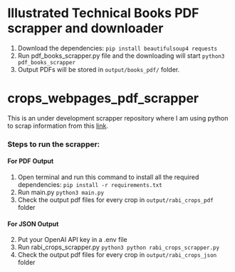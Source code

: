 # Illustrated Technical Books PDF scrapper and downloader
1. Download the dependencies:
`pip install beautifulsoup4 requests`
2. Run pdf_books_scrapper.py file and the downloading will start
`python3 pdf_books_scrapper`
3. Output PDFs will be stored in `output/books_pdf/` folder.


# crops_webpages_pdf_scrapper
This is an under development scrapper repository where I am using python to scrap information from this [link](https://upagripardarshi.gov.in/StaticPages/RabhiCrop.aspx).

### Steps to run the scrapper:

#### For PDF Output
1. Open terminal and run this command to install all the required dependencies:
`pip install -r requirements.txt`
2. Run main.py
`python3 main.py`
3. Check the output pdf files for every crop in `output/rabi_crops_pdf` folder

#### For JSON Output
2. Put your OpenAI API key in a .env file
3. Run rabi_crops_scrapper.py
`python3 python rabi_crops_scrapper.py`
4. Check the output pdf files for every crop in `output/rabi_crops_json` folder
